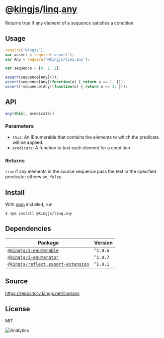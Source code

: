 # @[kingjs][@kingjs]/[linq][ns0].[any][ns1]
Returns true if any element of a sequence satisfies a condition.
## Usage
```js
require('kingjs');
var assert = require('assert');
var Any = require('@kingjs/linq.any');

var sequence = [0, 1, 2];

assert(sequence[Any]());
assert(sequence[Any](function(o) { return o == 1; }));
assert(!sequence[Any](function(o) { return o == 3; }));
```

## API
```ts
any(this[, predicate])
```

### Parameters
- `this`: An IEnumerable that contains the elements to which the predicate will be applied.
- `predicate`: A function to test each element for a condition.
### Returns
`true` if any elements in the source sequence pass the test  in the specified predicate; otherwise, `false`.


## Install
With [npm](https://npmjs.org/) installed, run
```
$ npm install @kingjs/linq.any
```
## Dependencies
|Package|Version|
|---|---|
|[`@kingjs/i-enumerable`](https://www.npmjs.com/package/@kingjs/i-enumerable)|`^1.0.6`|
|[`@kingjs/i-enumerator`](https://www.npmjs.com/package/@kingjs/i-enumerator)|`^1.0.7`|
|[`@kingjs/reflect.export-extension`](https://www.npmjs.com/package/@kingjs/reflect.export-extension)|`^1.0.1`|
## Source
https://repository.kingjs.net/linq/any
## License
MIT

![Analytics](https://analytics.kingjs.net/linq/any)

[@kingjs]: https://www.npmjs.com/package/kingjs
[ns0]: https://www.npmjs.com/package/@kingjs/linq
[ns1]: https://www.npmjs.com/package/@kingjs/linq.any

